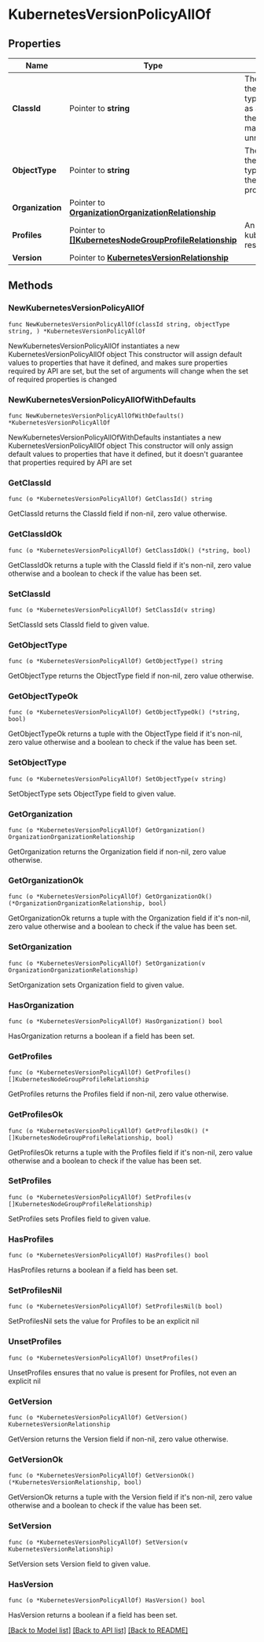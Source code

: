 # KubernetesVersionPolicyAllOf

## Properties

Name | Type | Description | Notes
------------ | ------------- | ------------- | -------------
**ClassId** | Pointer to **string** | The fully-qualified name of the instantiated, concrete type. This property is used as a discriminator to identify the type of the payload when marshaling and unmarshaling data. | [default to "kubernetes.VersionPolicy"]
**ObjectType** | Pointer to **string** | The fully-qualified name of the instantiated, concrete type. The value should be the same as the &#39;ClassId&#39; property. | [default to "kubernetes.VersionPolicy"]
**Organization** | Pointer to [**OrganizationOrganizationRelationship**](organization.Organization.Relationship.md) |  | [optional] 
**Profiles** | Pointer to [**[]KubernetesNodeGroupProfileRelationship**](kubernetes.NodeGroupProfile.Relationship.md) | An array of relationships to kubernetesNodeGroupProfile resources. | [optional] 
**Version** | Pointer to [**KubernetesVersionRelationship**](kubernetes.Version.Relationship.md) |  | [optional] 

## Methods

### NewKubernetesVersionPolicyAllOf

`func NewKubernetesVersionPolicyAllOf(classId string, objectType string, ) *KubernetesVersionPolicyAllOf`

NewKubernetesVersionPolicyAllOf instantiates a new KubernetesVersionPolicyAllOf object
This constructor will assign default values to properties that have it defined,
and makes sure properties required by API are set, but the set of arguments
will change when the set of required properties is changed

### NewKubernetesVersionPolicyAllOfWithDefaults

`func NewKubernetesVersionPolicyAllOfWithDefaults() *KubernetesVersionPolicyAllOf`

NewKubernetesVersionPolicyAllOfWithDefaults instantiates a new KubernetesVersionPolicyAllOf object
This constructor will only assign default values to properties that have it defined,
but it doesn't guarantee that properties required by API are set

### GetClassId

`func (o *KubernetesVersionPolicyAllOf) GetClassId() string`

GetClassId returns the ClassId field if non-nil, zero value otherwise.

### GetClassIdOk

`func (o *KubernetesVersionPolicyAllOf) GetClassIdOk() (*string, bool)`

GetClassIdOk returns a tuple with the ClassId field if it's non-nil, zero value otherwise
and a boolean to check if the value has been set.

### SetClassId

`func (o *KubernetesVersionPolicyAllOf) SetClassId(v string)`

SetClassId sets ClassId field to given value.


### GetObjectType

`func (o *KubernetesVersionPolicyAllOf) GetObjectType() string`

GetObjectType returns the ObjectType field if non-nil, zero value otherwise.

### GetObjectTypeOk

`func (o *KubernetesVersionPolicyAllOf) GetObjectTypeOk() (*string, bool)`

GetObjectTypeOk returns a tuple with the ObjectType field if it's non-nil, zero value otherwise
and a boolean to check if the value has been set.

### SetObjectType

`func (o *KubernetesVersionPolicyAllOf) SetObjectType(v string)`

SetObjectType sets ObjectType field to given value.


### GetOrganization

`func (o *KubernetesVersionPolicyAllOf) GetOrganization() OrganizationOrganizationRelationship`

GetOrganization returns the Organization field if non-nil, zero value otherwise.

### GetOrganizationOk

`func (o *KubernetesVersionPolicyAllOf) GetOrganizationOk() (*OrganizationOrganizationRelationship, bool)`

GetOrganizationOk returns a tuple with the Organization field if it's non-nil, zero value otherwise
and a boolean to check if the value has been set.

### SetOrganization

`func (o *KubernetesVersionPolicyAllOf) SetOrganization(v OrganizationOrganizationRelationship)`

SetOrganization sets Organization field to given value.

### HasOrganization

`func (o *KubernetesVersionPolicyAllOf) HasOrganization() bool`

HasOrganization returns a boolean if a field has been set.

### GetProfiles

`func (o *KubernetesVersionPolicyAllOf) GetProfiles() []KubernetesNodeGroupProfileRelationship`

GetProfiles returns the Profiles field if non-nil, zero value otherwise.

### GetProfilesOk

`func (o *KubernetesVersionPolicyAllOf) GetProfilesOk() (*[]KubernetesNodeGroupProfileRelationship, bool)`

GetProfilesOk returns a tuple with the Profiles field if it's non-nil, zero value otherwise
and a boolean to check if the value has been set.

### SetProfiles

`func (o *KubernetesVersionPolicyAllOf) SetProfiles(v []KubernetesNodeGroupProfileRelationship)`

SetProfiles sets Profiles field to given value.

### HasProfiles

`func (o *KubernetesVersionPolicyAllOf) HasProfiles() bool`

HasProfiles returns a boolean if a field has been set.

### SetProfilesNil

`func (o *KubernetesVersionPolicyAllOf) SetProfilesNil(b bool)`

 SetProfilesNil sets the value for Profiles to be an explicit nil

### UnsetProfiles
`func (o *KubernetesVersionPolicyAllOf) UnsetProfiles()`

UnsetProfiles ensures that no value is present for Profiles, not even an explicit nil
### GetVersion

`func (o *KubernetesVersionPolicyAllOf) GetVersion() KubernetesVersionRelationship`

GetVersion returns the Version field if non-nil, zero value otherwise.

### GetVersionOk

`func (o *KubernetesVersionPolicyAllOf) GetVersionOk() (*KubernetesVersionRelationship, bool)`

GetVersionOk returns a tuple with the Version field if it's non-nil, zero value otherwise
and a boolean to check if the value has been set.

### SetVersion

`func (o *KubernetesVersionPolicyAllOf) SetVersion(v KubernetesVersionRelationship)`

SetVersion sets Version field to given value.

### HasVersion

`func (o *KubernetesVersionPolicyAllOf) HasVersion() bool`

HasVersion returns a boolean if a field has been set.


[[Back to Model list]](../README.md#documentation-for-models) [[Back to API list]](../README.md#documentation-for-api-endpoints) [[Back to README]](../README.md)



